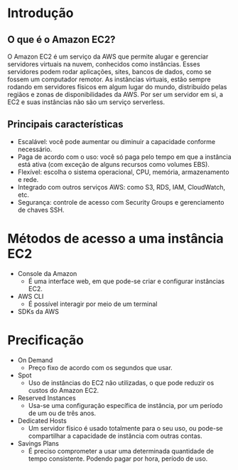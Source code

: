 
# Introdução

## O que é o Amazon EC2?

O Amazon EC2 é um serviço da AWS que permite alugar e gerenciar servidores virtuais na nuvem, conhecidos como instâncias. Esses servidores podem rodar aplicações, sites, bancos de dados, como se fossem um computador remotor. As instâncias virtuais, estão sempre rodando em servidores físicos em algum lugar do mundo, distribuído pelas regiãos e zonas de disponibilidades da AWS. Por ser um servidor em si, a EC2 e suas instâncias não são um serviço serverless.

## Principais características

- Escalável: você pode aumentar ou diminuir a capacidade conforme necessário.
- Paga de acordo com o uso: você só paga pelo tempo em que a instância está ativa (com exceção de alguns recursos como volumes EBS).
- Flexível: escolha o sistema operacional, CPU, memória, armazenamento e rede.
- Integrado com outros serviços AWS: como S3, RDS, IAM, CloudWatch, etc.
- Segurança: controle de acesso com Security Groups e gerenciamento de chaves SSH.

# Métodos de acesso a uma instância EC2

- Console da Amazon
    - É uma interface web, em que pode-se criar e configurar instâncias EC2.
- AWS CLI
    - É possível interagir por meio de um terminal
- SDKs da AWS

# Precificação

- On Demand
    - Preço fixo de acordo com os segundos que usar.
- Spot
    - Uso de instâncias do EC2 não utilizadas, o que pode reduzir os custos do Amazon EC2.
- Reserved Instances
    - Usa-se uma configuração específica de instância, por um período de um ou de três anos.
- Dedicated Hosts
    - Um servidor físico é usado totalmente para o seu uso, ou pode-se compartilhar a capacidade de instância com outras contas.
- Savings Plans
    - É preciso comprometer a usar uma determinada quantidade de tempo consistente. Podendo pagar por hora, período de uso.